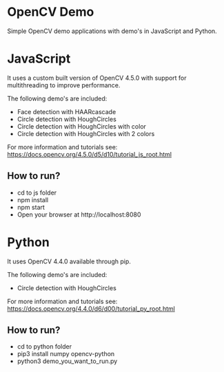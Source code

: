 # OpenCV Demo

Simple OpenCV demo applications with demo's in JavaScript and Python.

# JavaScript
It uses a custom built version of OpenCV 4.5.0 with support for multithreading to improve performance.

The following demo's are included:
- Face detection with HAARcascade
- Circle detection with HoughCircles
- Circle detection with HoughCircles with color
- Circle detection with HoughCircles with 2 colors

For more information and tutorials see:
https://docs.opencv.org/4.5.0/d5/d10/tutorial_js_root.html

## How to run?
- cd to js folder
- npm install
- npm start
- Open your browser at http://localhost:8080


# Python
It uses OpenCV 4.4.0 available through pip.

The following demo's are included:
- Circle detection with HoughCircles

For more information and tutorials see:
https://docs.opencv.org/4.4.0/d6/d00/tutorial_py_root.html

## How to run?
- cd to python folder
- pip3 install numpy opencv-python
- python3 demo_you_want_to_run.py